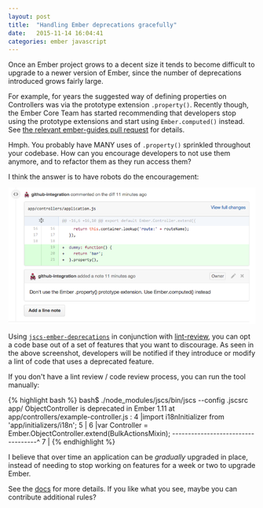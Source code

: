 ```yaml
---
layout: post
title:  "Handling Ember deprecations gracefully"
date:   2015-11-14 16:04:41
categories: ember javascript
---
```


Once an Ember project grows to a decent size it tends to become difficult to upgrade to a newer version of Ember, since the number of deprecations introduced grows fairly large.

For example, for years the suggested way of defining properties on Controllers was via the prototype extension `.property()`. Recently though, the Ember Core Team has started recommending that developers stop using the prototype extensions and start using `Ember.computed()` instead. See [the relevant ember-guides pull request](https://github.com/emberjs/guides/pull/110) for details.

Hmph. You probably have MANY uses of `.property()` sprinkled throughout your codebase. How can you encourage developers to not use them anymore, and to refactor them as they run access them?

I think the answer is to have robots do the encouragement:

![lintreview](/images/ember-deprecations.png)

Using [`jscs-ember-deprecations`](https://www.npmjs.com/package/jscs-ember-deprecations) in conjunction with [lint-review](https://github.com/markstory/lint-review), you can opt a code base out of a set of features that you want to discourage. As seen in the above screenshot, developers will be notified if they introduce or modify a lint of code that uses a deprecated feature.

If you don't have a lint review / code review process, you can run the tool manually:

{% highlight bash %}
bash$ ./node_modules/jscs/bin/jscs --config .jscsrc app/
ObjectController is deprecated in Ember 1.11 at app/controllers/example-controller.js :
     4 |import i18nInitializer from 'app/initializers/i18n';
     5 |
     6 |var Controller = Ember.ObjectController.extend(BulkActionsMixin);
-----------------------------------^
     7 |
{% endhighlight %}

I believe that over time an application can be *gradually* upgraded in place, instead of needing to stop working on features for a week or two to upgrade Ember.

See the [docs](https://github.com/minichate/jscs-ember-deprecations/blob/master/README.md) for more details. If you like what you see, maybe you can contribute additional rules?